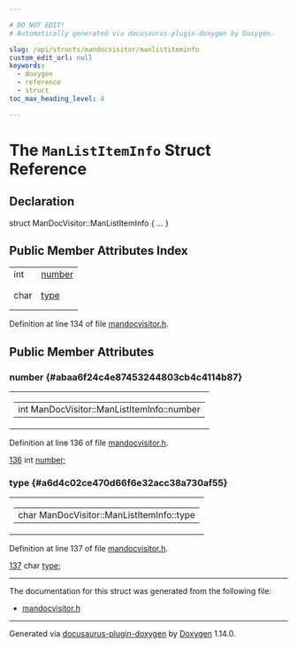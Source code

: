 ```yaml
---

# DO NOT EDIT!
# Automatically generated via docusaurus-plugin-doxygen by Doxygen.

slug: /api/structs/mandocvisitor/manlistiteminfo
custom_edit_url: null
keywords:
  - doxygen
  - reference
  - struct
toc_max_heading_level: 4

---
```


<div class="doxyPage">

# The `ManListItemInfo` Struct Reference



## Declaration

<div class="doxyDeclaration">
struct ManDocVisitor::ManListItemInfo { ... }
</div>

## Public Member Attributes Index

<table class="doxyMembersIndex">

<tr class="doxyMemberIndexItem">
<td class="doxyMemberIndexItemType" align="left" valign="top">int</td>
<td class="doxyMemberIndexItemName" align="left" valign="top"><a href="#abaa6f24c4e87453244803cb4c4114b87">number</a></td>
</tr>
<tr class="doxyMemberIndexDescription">
<td class="doxyMemberIndexDescriptionLeft"></td>
<td class="doxyMemberIndexDescriptionRight">
</td>
</tr>
<tr class="doxyMemberIndexSeparator">
<td class="doxyMemberIndexSeparator" colspan="2"></td>
</tr>

<tr class="doxyMemberIndexItem">
<td class="doxyMemberIndexItemType" align="left" valign="top">char</td>
<td class="doxyMemberIndexItemName" align="left" valign="top"><a href="#a6d4c02ce470d66f6e32acc38a730af55">type</a></td>
</tr>
<tr class="doxyMemberIndexDescription">
<td class="doxyMemberIndexDescriptionLeft"></td>
<td class="doxyMemberIndexDescriptionRight">
</td>
</tr>
<tr class="doxyMemberIndexSeparator">
<td class="doxyMemberIndexSeparator" colspan="2"></td>
</tr>

</table>


<p>Definition at line 134 of file <a href="/web-doxygen/docs/api/files/src/mandocvisitor-h">mandocvisitor.h</a>.</p>

<div class="doxySectionDef">

## Public Member Attributes

### number {#abaa6f24c4e87453244803cb4c4114b87}

<div class="doxyMemberItem">
<div class="doxyMemberProto">
<table class="doxyMemberLabels">
<tr class="doxyMemberLabels">
<td class="doxyMemberLabelsLeft">
<table class="doxyMemberName">
<tr>
<td class="doxyMemberName">int ManDocVisitor::ManListItemInfo::number</td>
</tr>
</table>
</td>
</tr>
</table>
</div>
<div class="doxyMemberDoc">


<p>Definition at line 136 of file <a href="/web-doxygen/docs/api/files/src/mandocvisitor-h">mandocvisitor.h</a>.</p>

<div class="doxyProgramListing">

<div class="doxyCodeLine"><span class="doxyLineNumber"><a href="#abaa6f24c4e87453244803cb4c4114b87">136</a></span><span class="doxyLineContent"><span class="doxyHighlight">      </span><span class="doxyHighlightKeywordType">int</span><span class="doxyHighlight"> <a href="#abaa6f24c4e87453244803cb4c4114b87">number</a>;</span></span></div>

</div>

</div>
</div>

### type {#a6d4c02ce470d66f6e32acc38a730af55}

<div class="doxyMemberItem">
<div class="doxyMemberProto">
<table class="doxyMemberLabels">
<tr class="doxyMemberLabels">
<td class="doxyMemberLabelsLeft">
<table class="doxyMemberName">
<tr>
<td class="doxyMemberName">char ManDocVisitor::ManListItemInfo::type</td>
</tr>
</table>
</td>
</tr>
</table>
</div>
<div class="doxyMemberDoc">


<p>Definition at line 137 of file <a href="/web-doxygen/docs/api/files/src/mandocvisitor-h">mandocvisitor.h</a>.</p>

<div class="doxyProgramListing">

<div class="doxyCodeLine"><span class="doxyLineNumber"><a href="#a6d4c02ce470d66f6e32acc38a730af55">137</a></span><span class="doxyLineContent"><span class="doxyHighlight">      </span><span class="doxyHighlightKeywordType">char</span><span class="doxyHighlight"> <a href="#a6d4c02ce470d66f6e32acc38a730af55">type</a>;</span></span></div>

</div>

</div>
</div>

</div>

<hr/>

<p>The documentation for this struct was generated from the following file:</p>

<ul>
<li><a href="/web-doxygen/docs/api/files/src/mandocvisitor-h">mandocvisitor.h</a></li>
</ul>

<hr/>

<p class="doxyGeneratedBy">Generated via <a href="https://github.com/xpack/docusaurus-plugin-doxygen">docusaurus-plugin-doxygen</a> by <a href="https://www.doxygen.nl">Doxygen</a> 1.14.0.</p>

</div>

